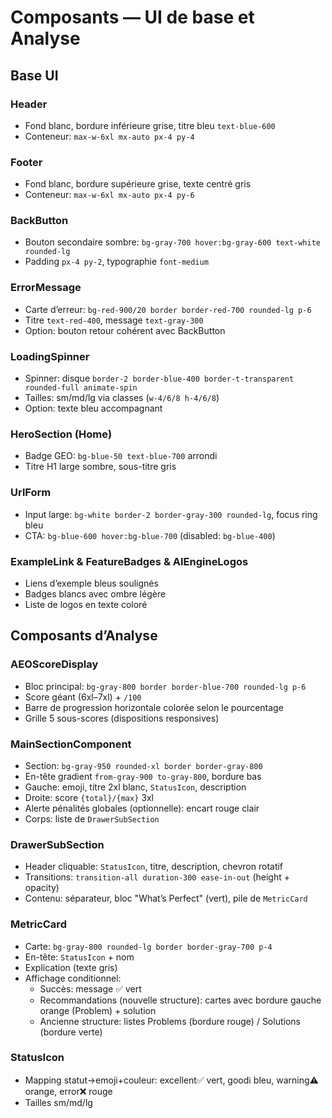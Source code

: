 # Composants — UI de base et Analyse

## Base UI

### Header
- Fond blanc, bordure inférieure grise, titre bleu `text-blue-600`
- Conteneur: `max-w-6xl mx-auto px-4 py-4`

### Footer
- Fond blanc, bordure supérieure grise, texte centré gris
- Conteneur: `max-w-6xl mx-auto px-4 py-6`

### BackButton
- Bouton secondaire sombre: `bg-gray-700 hover:bg-gray-600 text-white rounded-lg`
- Padding `px-4 py-2`, typographie `font-medium`

### ErrorMessage
- Carte d’erreur: `bg-red-900/20 border border-red-700 rounded-lg p-6`
- Titre `text-red-400`, message `text-gray-300`
- Option: bouton retour cohérent avec BackButton

### LoadingSpinner
- Spinner: disque `border-2 border-blue-400 border-t-transparent rounded-full animate-spin`
- Tailles: sm/md/lg via classes (`w-4/6/8 h-4/6/8`)
- Option: texte bleu accompagnant

### HeroSection (Home)
- Badge GEO: `bg-blue-50 text-blue-700` arrondi
- Titre H1 large sombre, sous-titre gris

### UrlForm
- Input large: `bg-white border-2 border-gray-300 rounded-lg`, focus ring bleu
- CTA: `bg-blue-600 hover:bg-blue-700` (disabled: `bg-blue-400`)

### ExampleLink & FeatureBadges & AIEngineLogos
- Liens d’exemple bleus soulignés
- Badges blancs avec ombre légère
- Liste de logos en texte coloré

## Composants d’Analyse

### AEOScoreDisplay
- Bloc principal: `bg-gray-800 border border-blue-700 rounded-lg p-6`
- Score géant (6xl–7xl) + `/100`
- Barre de progression horizontale colorée selon le pourcentage
- Grille 5 sous-scores (dispositions responsives)

### MainSectionComponent
- Section: `bg-gray-950 rounded-xl border border-gray-800`
- En-tête gradient `from-gray-900 to-gray-800`, bordure bas
- Gauche: emoji, titre 2xl blanc, `StatusIcon`, description
- Droite: score `{total}/{max}` 3xl
- Alerte pénalités globales (optionnelle): encart rouge clair
- Corps: liste de `DrawerSubSection`

### DrawerSubSection
- Header cliquable: `StatusIcon`, titre, description, chevron rotatif
- Transitions: `transition-all duration-300 ease-in-out` (height + opacity)
- Contenu: séparateur, bloc "What’s Perfect" (vert), pile de `MetricCard`

### MetricCard
- Carte: `bg-gray-800 rounded-lg border border-gray-700 p-4`
- En-tête: `StatusIcon` + nom
- Explication (texte gris)
- Affichage conditionnel:
  - Succès: message ✅ vert
  - Recommandations (nouvelle structure): cartes avec bordure gauche orange (Problem) + solution
  - Ancienne structure: listes Problems (bordure rouge) / Solutions (bordure verte)

### StatusIcon
- Mapping statut→emoji+couleur: excellent✅ vert, goodℹ️ bleu, warning⚠️ orange, error❌ rouge
- Tailles sm/md/lg
